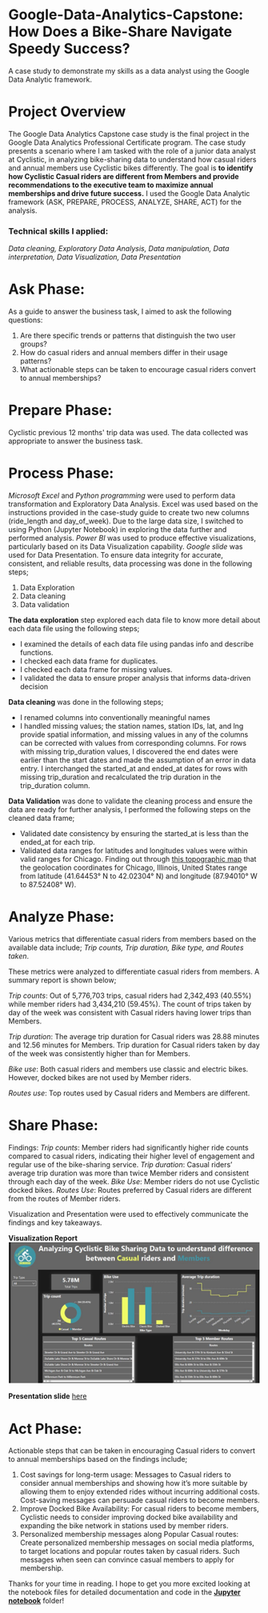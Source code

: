 # Google-Data-Analytics-Capstone: How Does a Bike-Share Navigate Speedy Success?

A case study to demonstrate my skills as a data analyst using the Google Data Analytic framework.

# Project Overview

The Google Data Analytics Capstone case study is the final project in the Google Data Analytics Professional Certificate program. The case study presents a scenario where I am tasked with the role of a junior data analyst at Cyclistic, in analyzing bike-sharing data to understand how casual riders and annual members use Cyclistic bikes differently. The goal is **to identify how Cyclistic Casual riders are different from Members and provide recommendations to the executive team to maximize annual memberships and drive future success.** I used the Google Data Analytic framework (ASK, PREPARE, PROCESS, ANALYZE, SHARE, ACT) for the analysis.

### Technical skills I applied:

_Data cleaning, Exploratory Data Analysis, Data manipulation, Data interpretation, Data Visualization, Data Presentation_

# Ask Phase:

As a guide to answer the business task, I aimed to ask the following questions:
1.	Are there specific trends or patterns that distinguish the two user groups?
2.	How do casual riders and annual members differ in their usage patterns? 
3.	What actionable steps can be taken to encourage casual riders convert to annual memberships?

# Prepare Phase:

Cyclistic previous 12 months' trip data was used. The data collected was appropriate to answer the business task.

# Process Phase:

_Microsoft Excel_ and _Python programming_ were used to perform data transformation and Exploratory Data Analysis. 
Excel was used based on the instructions provided in the case-study guide to create two new columns (ride_length and day_of_week). 
Due to the large data size, I switched to using Python (Jupyter Notebook) in exploring the data further and performed analysis.
_Power BI_ was used to produce effective visualizations, particularly based on its Data Visualization capability.
_Google slide_ was used for Data Presentation.
To ensure data integrity for accurate, consistent, and reliable results, data processing was done in the following steps;
1. Data Exploration
2. Data cleaning
3. Data validation

**The data exploration** step explored each data file to know more detail about each data file using the following steps;
- I examined the details of each data file using pandas info and describe functions.
- I checked each data frame for duplicates.
- I checked each data frame for missing values.
- I validated the data to ensure proper analysis that informs data-driven decision

**Data cleaning** was done in the following steps;
- I renamed columns into conventionally meaningful names
- I handled missing values; the station names, station IDs, lat, and lng provide spatial information, and missing values in any of the columns can be corrected with values from corresponding columns. For rows with missing trip_duration values, I discovered the end dates were earlier than the start dates and made the assumption of an error in data entry. I interchanged the started_at and ended_at dates for rows with missing trip_duration and recalculated the trip duration in the trip_duration column.

**Data Validation** was done to validate the cleaning process and ensure the data are ready for further analysis, I performed the following steps on the cleaned data frame;
- Validated date consistency by ensuring the started_at is less than the ended_at for each trip.
- Validated data ranges for latitudes and longitudes values were within valid ranges for Chicago. Finding out through [this topographic map](https://en-us.topographic-map.com/map-c6m2/Chicago/) that the geolocation coordinates for Chicago, Illinois, United States range from latitude (41.64453° N to 42.02304° N) and longitude (87.94010° W to 87.52408° W).

# Analyze Phase:

Various metrics that differentiate casual riders from members based on the available data include; _Trip counts, Trip duration, Bike type, and Routes taken_.

These metrics were analyzed to differentiate casual riders from members. A summary report is shown below;

_Trip counts_: Out of 5,776,703 trips, casual riders had 2,342,493 (40.55%) while member riders had 3,434,210 (59.45%). The count of trips taken by day of the week was consistent with Casual riders having lower trips than Members.

_Trip duration_: The average trip duration for Casual riders was 28.88 minutes and 12.56 minutes for Members. Trip duration for Casual riders taken by day of the week was consistently higher than for Members.

_Bike use_: Both casual riders and members use classic and electric bikes. However, docked bikes are not used by Member riders.

_Routes use_: Top routes used by Casual riders and Members are different.

# Share Phase:

Findings:
_Trip counts_: Member riders had significantly higher ride counts compared to casual riders, indicating their higher level of engagement and regular use of the bike-sharing service.
_Trip duration_: Casual riders’ average trip duration was more than twice Member riders and consistent through each day of the week.
_Bike Use_: Member riders do not use Cyclistic docked bikes.
_Routes Use_: Routes preferred by Casual riders are different from the routes of Member riders. 

Visualization and Presentation were used to effectively communicate the findings and key takeaways.

**Visualization Report**
![Result](Visual_report.jpg)

**Presentation slide** [here](Cyclistic_Bike_share_Presentation.pdf)

# Act Phase:

Actionable steps that can be taken in encouraging Casual riders to convert to annual memberships based on the findings include;
1.	Cost savings for long-term usage: Messages to Casual riders to consider annual memberships and showing how it’s more suitable by allowing them to enjoy extended rides without incurring additional costs. Cost-saving messages can persuade casual riders to become members.
2.	Improve Docked Bike Availability: For casual riders to become members, Cyclistic needs to consider improving docked bike availability and expanding the bike network in stations used by member riders. 
3.	Personalized membership messages along Popular Casual routes: Create personalized membership messages on social media platforms, to target locations and popular routes taken by casual riders. Such messages when seen can convince casual members to apply for membership.

Thanks for your time in reading. I hope to get you more excited looking at the notebook files for detailed documentation and code in the [**Jupyter notebook**](Jupyter_notebooks) folder!

